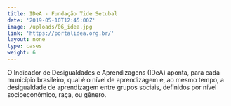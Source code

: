```yaml
---
title: IDeA - Fundação Tide Setubal
date: '2019-05-10T12:45:00Z'
image: /uploads/06_idea.jpg
link: 'https://portalidea.org.br/'
layout: none
type: cases
weight: 6
---
```

O Indicador de Desigualdades e Aprendizagens (IDeA) aponta, para cada município brasileiro, qual é o nível de aprendizagem e, ao mesmo tempo, a desigualdade de aprendizagem  entre grupos sociais, definidos por nível socioeconômico, raça, ou gênero.
